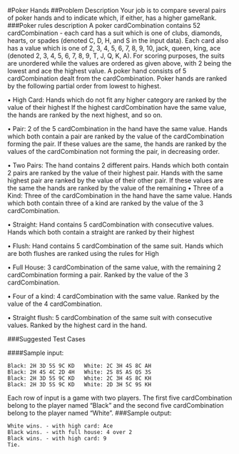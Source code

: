 #Poker Hands
##Problem Description
Your job is to compare several pairs of poker hands and to indicate which, if either, has a higher gameRank.
###Poker rules description
A poker cardCombination contains 52 cardCombination - each card has a suit which is one of clubs, diamonds, hearts, or spades (denoted C, D, H, and S in the input data). Each card also has a value which is one of 2, 3, 4, 5, 6, 7, 8, 9, 10, jack, queen, king, ace (denoted 2, 3, 4, 5, 6, 7, 8, 9, T, J, Q, K, A). For scoring purposes, the suits are unordered while the values are ordered as given above, with 2 being the lowest and ace the highest value.
A poker hand consists of 5 cardCombination dealt from the cardCombination. Poker hands are ranked by the following partial order from lowest to highest.

• High Card: Hands which do not fit any higher category are ranked by the value of their highest  If the highest cardCombination have the same value, the hands are ranked by the next highest, and so on.

• Pair: 2 of the 5 cardCombination in the hand have the same value. Hands which both contain a pair are ranked by the value of the cardCombination forming the pair. If these values are the same, the hands are ranked by the values of the cardCombination not forming the pair, in decreasing order.

• Two Pairs: The hand contains 2 different pairs. Hands which both contain 2 pairs are ranked by the value of their highest pair. Hands with the same highest pair are ranked by the value of their other pair. If these values are the same the hands are ranked by the value of the remaining 
• Three of a Kind: Three of the cardCombination in the hand have the same value. Hands which both contain three of a kind are ranked by the value of the 3 cardCombination.

• Straight: Hand contains 5 cardCombination with consecutive values. Hands which both contain a straight are ranked by their highest 

• Flush: Hand contains 5 cardCombination of the same suit. Hands which are both flushes are ranked using the rules for High 

• Full House: 3 cardCombination of the same value, with the remaining 2 cardCombination forming a pair. Ranked by the value of the 3 cardCombination.

• Four of a kind: 4 cardCombination with the same value. Ranked by the value of the 4 cardCombination.

• Straight flush: 5 cardCombination of the same suit with consecutive values. Ranked by the highest card in the hand.

###Suggested Test Cases

####Sample input:
``` 
Black: 2H 3D 5S 9C KD   White: 2C 3H 4S 8C AH 
Black: 2H 4S 4C 2D 4H   White: 2S 8S AS QS 3S
Black: 2H 3D 5S 9C KD   White: 2C 3H 4S 8C KH
Black: 2H 3D 5S 9C KD   White: 2D 3H 5C 9S KH
```

Each row of input is a game with two players. The first five cardCombination belong to the player named “Black” and the second five cardCombination belong to the player named “White”.
###Sample output: 
``` 
White wins. - with high card: Ace 
Black wins. - with full house: 4 over 2
Black wins. - with high card: 9
Tie.
```
